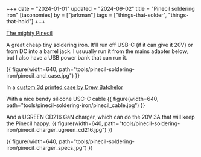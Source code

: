 +++
date = "2024-01-01"
updated = "2024-09-02"
title = "Pinecil soldering iron"
[taxonomies]
by = ["jarkman"]
tags = ["things-that-solder", "things-that-hold"]
+++

[The mighty Pinecil](https://pine64.com/product/pinecil-smart-mini-portable-soldering-iron/)

A great cheap tiny soldering iron. It'll run off USB-C (if it can give it 20V) or from DC into a barrel jack. I usuually run it from the mains adapter below, but I also have a USB power bank that can run it.

{{ figure(width=640, path="tools/pinecil-soldering-iron/pinecil_and_case.jpg") }}

In a [custom 3d printed case by Drew Batchelor](https://drewbatchelor.com/portfolio/pinecil-case/)

With a nice bendy silicone USC-C cable
{{ figure(width=640, path="tools/pinecil-soldering-iron/pinecil_cable.jpg") }}

And a UGREEN CD216 GaN charger, which can do the 20V 3A that will keep the Pinecil happy.
{{ figure(width=640, path="tools/pinecil-soldering-iron/pinecil_charger_ugreen_cd216.jpg") }}

{{ figure(width=640, path="tools/pinecil-soldering-iron/pinecil_charger_specs.jpg") }}
